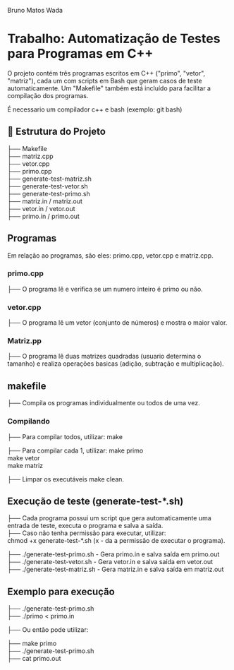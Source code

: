 Bruno Matos Wada

# Trabalho: Automatização de Testes para Programas em C++

O projeto contém três programas escritos em C++ ("primo", "vetor", "matriz"), cada um com scripts em Bash que geram casos de teste automaticamente. Um "Makefile" também está incluído para facilitar a compilação dos programas.  

É necessario um compilador c++ e bash (exemplo: git bash)

## 📁 Estrutura do Projeto

├── Makefile  
├── matriz.cpp  
├── vetor.cpp  
├── primo.cpp  
├── generate-test-matriz.sh  
├── generate-test-vetor.sh  
├── generate-test-primo.sh  
├── matriz.in / matriz.out  
├── vetor.in / vetor.out  
├── primo.in / primo.out  

## Programas

Em relação ao programas, são eles: primo.cpp, vetor.cpp e matriz.cpp.

### primo.cpp

├── O programa lê e verifica se um numero inteiro é primo ou não.

### vetor.cpp

├── O programa lê um vetor (conjunto de números) e mostra o maior valor.

### Matriz.pp

├── O programa lê duas matrizes quadradas (usuario determina o tamanho) e realiza operações basicas (adição, subtração e multiplicação).

## makefile

├── Compila os programas individualmente ou todos de uma vez.

### Compilando 

├── Para compilar todos, utilizar:
    make

├── Para compilar cada 1, utilizar:
    make primo  
    make vetor  
    make matriz  

├── Limpar os executáveis
    make clean.  

## Execução de teste (generate-test-*.sh)

├── Cada programa possui um script que gera automaticamente uma entrada de teste, executa o programa e salva a saída.  
├── Caso não tenha permissão para executar, utilizar:  
    chmod +x generate-test-*.sh (x - da a permissão de executar o programa).  

├── ./generate-test-primo.sh   - Gera primo.in e salva saída em primo.out  
├── ./generate-test-vetor.sh   - Gera vetor.in e salva saída em vetor.out  
├── ./generate-test-matriz.sh  - Gera matriz.in e salva saída em matriz.out  

## Exemplo para execução

├── ./generate-test-primo.sh  
├── ./primo < primo.in  

├── Ou então pode utilizar:

├── make primo  
├── ./generate-test-primo.sh  
├── cat primo.out  
